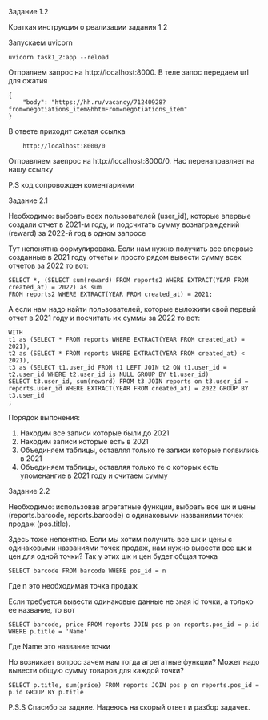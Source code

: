 Задание 1.2

Краткая инструкция о реализации задания 1.2


Запускаем uvicorn

    uvicorn task1_2:app --reload

Отпраляем запрос на http://localhost:8000. В теле запос передаем url для сжатия

    {
        "body": "https://hh.ru/vacancy/71240928?from=negotiations_item&hhtmFrom=negotiations_item"
    }

В ответе приходит сжатая ссылка
    
        http://localhost:8000/0

Отправляем заепрос на http://localhost:8000/0. Нас перенаправляет на нашу ссылку 


P.S код сопровожден коментариями


Задание 2.1

Необходимо: выбрать всех пользователей (user_id), которые впервые создали отчет в 2021-м году, и подсчитать сумму вознаграждений (reward) за 2022-й год в одном запросе

Тут непонятна формулировака. Если нам нужно получить все впервые созданные в 2021 году отчеты и просто рядом вывести сумму всех отчетов за 2022 то вот:

    SELECT *, (SELECT sum(reward) FROM reports2 WHERE EXTRACT(YEAR FROM created_at) = 2022) as sum
    FROM reports2 WHERE EXTRACT(YEAR FROM created_at) = 2021;

А если нам надо найти пользователей, которые выложили свой первый отчет в 2021 году и посчитать их суммы за 2022 то вот:


    WITH
    t1 as (SELECT * FROM reports WHERE EXTRACT(YEAR FROM created_at) = 2021),
    t2 as (SELECT * FROM reports WHERE EXTRACT(YEAR FROM created_at) < 2021),
    t3 as (SELECT t1.user_id FROM t1 LEFT JOIN t2 ON t1.user_id = t2.user_id WHERE t2.user_id is NULL GROUP BY t1.user_id)
    SELECT t3.user_id, sum(reward) FROM t3 JOIN reports on t3.user_id = reports.user_id WHERE EXTRACT(YEAR FROM created_at) = 2022 GROUP BY t3.user_id
    ;

Порядок выпонения:

1) Находим все записи которые были до 2021
2) Находим записи которые есть в 2021
3) Объединяем таблицы, оставляя только те записи которые появились в 2021
4) Объединяем таблицы, оставляя только те о которых есть упоменангие в 2021 году и считаем сумму


Задание 2.2

Необходимо: использовав агрегатные функции, выбрать все шк и цены (reports.barcode, reports.barcode) с одинаковыми названиями точек продаж (pos.title).

Здесь тоже непонятно. Если мы хотим получить  все шк и цены с одинаковыми названиями точек продаж, нам нужно вывести все шк и цен для одной точки? Так у этих шк и цен будет общая точка

    SELECT barcode FROM barcode WHERE pos_id = n

Где n это необходимая точка продаж

Если требуется вывести одинаковые данные не зная id точки, а только ее название, то вот

    SELECT barcode, price FROM reports JOIN pos p on reports.pos_id = p.id WHERE p.title = 'Name'

Где Name это название точки

Но возникает вопрос зачем нам тогда агрегатные функции? Может надо вывести общую сумму товаров для каждой точки?

    SELECT p.title, sum(price) FROM reports JOIN pos p on reports.pos_id = p.id GROUP BY p.title

P.S.S Спасибо за задние. Надеюсь на скорый ответ и разбор задачек.
